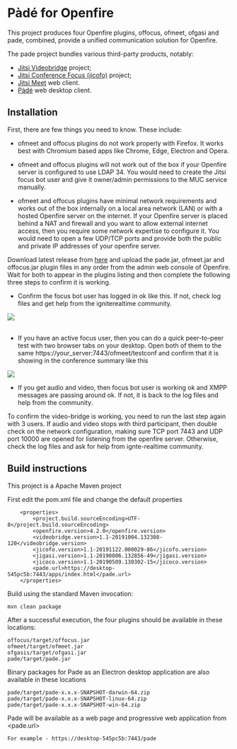 Pàdé for Openfire
=========================

This project produces four Openfire plugins, offocus, ofmeet, ofgasi and pade, combined, provide a unified communication solution for Openfire.

The pade project bundles various third-party products, notably:
- [Jitsi Videobridge](https://github.com/jitsi/jitsi-videobridge) project;
- [Jitsi Conference Focus (jicofo)](https://github.com/jitsi/jicofo) project; 
- [Jitsi Meet](https://github.com/jitsi/jitsi-meet) web client.
- [Pàdé](https://github.com/igniterealtime/pade) web desktop client.

Installation
------------
First, there are few things you need to know. These include:

* ofmeet and offocus plugins do not work properly with Firefox. It works best with Chromium based apps like Chrome, Edge, Electron and Opera. 

* ofmeet and offocus plugins will not work out of the box if your Openfire server is configured to use LDAP 34. You would need to create the Jitsi focus bot user and give it owner/admin permissions to the MUC service manually.

* ofmeet and offocus plugins have minimal network requirements and works out of the box internally on a local area network (LAN) or with a hosted Openfire server on the internet. If your Openfire server is placed behind a NAT and firewall and you want to allow external internet access, then you require some network expertise to configure it. You would need to open a few UDP/TCP ports and provide both the public and private IP addresses of your openfire server.

Download latest release from [here](https://github.com/igniterealtime/openfire-pade-plugin/releases) and upload the pade.jar, ofmeet.jar and offocus.jar plugin files in any order from the admin web console of Openfire. Wait for both to appear in the plugins listing and then complete the following three steps to confirm it is working.

* Confirm the focus bot user has logged in ok like this. If not, check log files and get help from the igniterealtime community.
<img src="https://discourse.igniterealtime.org/uploads/default/original/2X/5/52c3d0c447afd6f08223bd1f04231fc301889e25.png" />
<br/><br/>

* If you have an active focus user, then you can do a quick peer-to-peer test with two browser tabs on your desktop. Open both of them to the same https://your_server:7443/ofmeet/testconf and confirm that it is showing in the conference summary like this
<img src="https://discourse.igniterealtime.org/uploads/default/original/2X/a/a30ea0d46c817be29feabc11bb1f0303045eeb8e.png" />

* If you get audio and video, then focus bot user is working ok and XMPP messages are passing around ok. If not, it is back to the log files and help from the community.

To confirm the video-bridge is working, you need to run the last step again with 3 users. If audio and video stops with third participant, then double check on the network configuration, making sure TCP port 7443 and UDP port 10000 are opened for listening from the openfire server. Otherwise, check the log files and ask for help from ignte-realtime community.

Build instructions
------------------

This project is a Apache Maven project

First edit the pom.xml file and change the default properties

```
    <properties>
        <project.build.sourceEncoding>UTF-8</project.build.sourceEncoding>
        <openfire.version>4.2.0</openfire.version>
        <videobridge.version>1.1-20191004.132308-120</videobridge.version>        
        <jicofo.version>1.1-20191122.000029-86</jicofo.version>
        <jigasi.version>1.1-20190806.132856-49</jigasi.version>    
        <jicoco.version>1.1-20190509.130302-15</jicoco.version>     
        <pade.url>https://desktop-545pc5b:7443/apps/index.html</pade.url>        
    </properties>
```    

Build using the standard Maven invocation:

    mvn clean package
    
After a successful execution, the four plugins should be available in these locations:

    offocus/target/offocus.jar
    ofmeet/target/ofmeet.jar
    ofgasis/target/ofgasi.jar
    pade/target/pade.jar    
    
Binary packages for Pade as an Electron desktop application are also available in these locations    

    pade/target/pade-x.x.x-SNAPSHOT-darwin-64.zip
    pade/target/pade-x.x.x-SNAPSHOT-linux-64.zip
    pade/target/pade-x.x.x-SNAPSHOT-win-64.zip
    
Pade will be available as a web page and progressive web application from <pade.url>

    For example - https://desktop-545pc5b:7443/pade
   
